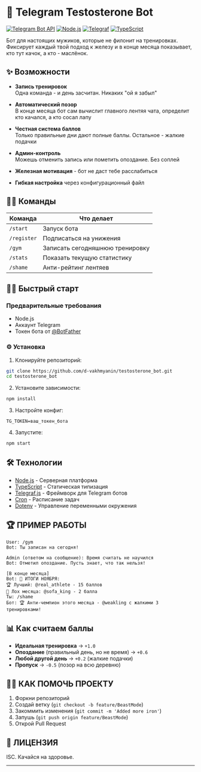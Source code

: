 # 💪 Telegram Testosterone Bot

[![Telegram Bot API](https://img.shields.io/badge/Telegram_Bot_API-2.0-blue.svg)](https://core.telegram.org/bots/api)
[![Node.js](https://img.shields.io/badge/Node.js-18%2B-green.svg)](https://nodejs.org/)
[![Telegraf](https://img.shields.io/badge/Telegraf-4.x-blueviolet.svg)](https://telegraf.js.org/)
[![TypeScript](https://img.shields.io/badge/TypeScript-4%2B-blue.svg)](https://www.typescriptlang.org/)

Бот для настоящих мужиков, которые не филонит на тренировках. Фиксирует каждый твой подход к железу и в конце месяца показывает, кто тут качок, а кто - маслёнок.

## ✨ Возможности

-   **Запись тренировок**  
    Одна команда - и день засчитан. Никаких "ой я забыл"

-   **Автоматический позор**  
    В конце месяца бот сам вычислит главного лентяя чата, определит кто качался, а кто сосал лапу

-   **Честная система баллов**  
    Только правильные дни дают полные баллы. Остальное - жалкие подачки

-   **Админ-контроль**  
    Можешь отменить запись или пометить опоздание. Без соплей
-   **Железная мотивация** - бот не даст тебе расслабиться
-   **Гибкая настройка** через конфигурационный файл

## 🏋️‍♂️ Команды

| Команда     | Что делает                      |
| ----------- | ------------------------------- |
| `/start`    | Запуск бота                     |
| `/register` | Подписаться на унижения         |
| `/gym`      | Записать сегодняшнюю тренировку |
| `/stats`    | Показать текущую статистику     |
| `/shame`    | Анти-рейтинг лентяев            |

## 🏋️‍♂️ Быстрый старт

### Предварительные требования

-   Node.js
-   Аккаунт Telegram
-   Токен бота от [@BotFather](https://t.me/BotFather)

### ⚙️ Установка

1. Клонируйте репозиторий:

```bash
git clone https://github.com/d-vakhmyanin/testosterone_bot.git
cd testosterone_bot
```

2. Установите зависимости:

```bash
npm install
```

3. Настройте конфиг:

```env
TG_TOKEN=ваш_токен_бота
```

4. Запустите:

```bash
npm start
```

## 🛠 Технологии

-   [Node.js](https://nodejs.org/) - Серверная платформа
-   [TypeScript](https://www.typescriptlang.org/) - Статическая типизация
-   [Telegraf.js](https://telegraf.js.org/) - Фреймворк для Telegram ботов
-   [Cron](https://www.npmjs.com/package/cron) - Расписание задач
-   [Dotenv](https://github.com/motdotla/dotenv) - Управление переменными окружения

## 🏆 ПРИМЕР РАБОТЫ

```
User: /gym
Bot: Ты записан на сегодня!

Admin (ответом на сообщение): Время считать не научился
Bot: Отметил опоздание. Пусть знает, что так нельзя!

[В конце месяца]
Bot: 📅 ИТОГИ НОЯБРЯ:
🏆 Лучший: @real_athlete - 15 баллов
💩 Лох месяца: @sofa_king - 2 балла
Ты: /shame
Бот: 🏆 Анти-чемпион этого месяца - @weakling с жалкими 3 тренировками!
```

## 📊 Как считаем баллы

-   **Идеальная тренировка** → `+1.0`
-   **Опоздание** (правильный день, но не время) → `+0.6`
-   **Любой другой день** → `+0.2` (жалкие подачки)
-   **Пропуск** → `-0.5` (позор на всю деревню)

## 🤜🤛 КАК ПОМОЧЬ ПРОЕКТУ

1. Форкни репозиторий
2. Создай ветку (`git checkout -b feature/BeastMode`)
3. Закоммить изменения (`git commit -m 'Added more iron'`)
4. Запушь (`git push origin feature/BeastMode`)
5. Открой Pull Request

## 📜 ЛИЦЕНЗИЯ

ISC. Качайся на здоровье.

---


